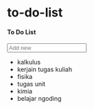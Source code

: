 # to-do-list
<!DOCTYPE html>
<html>
<head>
	<title>To do list</title>
	<link rel="stylesheet" type="text/css" href="">
</head>
<body>
	<div id="container">
		<h4>To Do List</h4>
		<input type="text" placeholder="Add new">
		<ul>
			<li>kalkulus</li>
			<li>kerjain tugas kuliah</li>
			<li>fisika</li>
			<li>tugas unit</li>
			<li>kimia</li>
			<li>belajar ngoding</li>
		</ul>
	</div>

</body>
</html>
